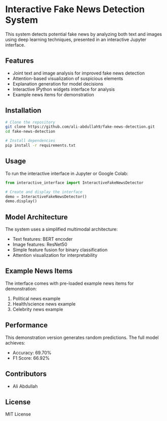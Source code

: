 # Interactive Fake News Detection System

This system detects potential fake news by analyzing both text and images using deep learning techniques, presented in an interactive Jupyter interface.

## Features

- Joint text and image analysis for improved fake news detection
- Attention-based visualization of suspicious elements
- Explanation generation for model decisions
- Interactive IPython widgets interface for analysis
- Example news items for demonstration

## Installation

```bash
# Clone the repository
git clone https://github.com/ali-abdullah9/fake-news-detection.git
cd fake-news-detection

# Install dependencies
pip install -r requirements.txt
```

## Usage

To run the interactive interface in Jupyter or Google Colab:

```python
from interactive_interface import InteractiveFakeNewsDetector

# Create and display the interface
demo = InteractiveFakeNewsDetector()
demo.display()
```

## Model Architecture

The system uses a simplified multimodal architecture:
- Text features: BERT encoder
- Image features: ResNet50
- Simple feature fusion for binary classification
- Attention visualization for interpretability

## Example News Items

The interface comes with pre-loaded example news items for demonstration:
1. Political news example
2. Health/science news example
3. Celebrity news example

## Performance

This demonstration version generates random predictions. The full model achieves:
- Accuracy: 69.70%
- F1 Score: 66.92%

## Contributors

- Ali Abdullah
## License

MIT License
